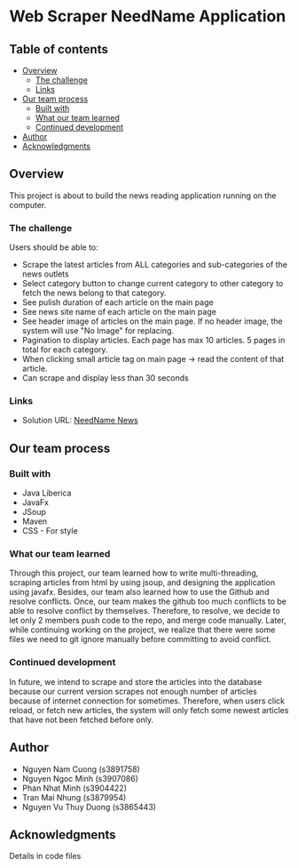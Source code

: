 # Web Scraper NeedName Application


## Table of contents

- [Overview](#overview)
  - [The challenge](#the-challenge)
  - [Links](#links)
- [Our team process](#our-team-process)
  - [Built with](#built-with)
  - [What our team learned](#what-our-team-learned)
  - [Continued development](#continued-development)
- [Author](#author)
- [Acknowledgments](#acknowledgments)


## Overview

This project is about to build the news reading application running on the computer.

### The challenge

Users should be able to:
- Scrape the latest articles from ALL categories and sub-categories of the news outlets
- Select category button to change current category to other category to fetch the news belong to that category.
- See pulish duration of each article on the main page
- See news site name of each article on the main page
- See header image of articles on the main page. If no header image, the system will use "No Image" for replacing.
- Pagination to display articles. Each page has max 10 articles. 5 pages in total for each category.
- When clicking small article tag on main page -> read the content of that article.
- Can scrape and display less than 30 seconds

### Links

- Solution URL: [NeedName News](https://github.com/CuongNguyen-rmit/INTE2512-GFP)

## Our team process

### Built with

- Java Liberica
- JavaFx
- JSoup
- Maven
- CSS - For style

### What our team learned

Through this project, our team learned how to write multi-threading, scraping articles from html by using jsoup, and designing the application using javafx.
Besides, our team also learned how to use the Github and resolve conflicts. Once, our team makes the github too much conflicts to be able to resolve conflict by themselves. Therefore, to resolve, we decide to let only 2 members push code to the repo, and merge code manually. Later, while continuing working on the project, we realize that there were some files we need to git ignore manually before committing to avoid conflict.


### Continued development

In future, we intend to scrape and store the articles into the database because our current version scrapes not enough number of articles because of internet connection for sometimes. Therefore, when users click reload, or fetch new articles, the system will only fetch some newest articles that have not been fetched before only.


## Author
- Nguyen Nam Cuong (s3891758)
- Nguyen Ngoc Minh (s3907086)
- Phan Nhat Minh (s3904422)
- Tran Mai Nhung (s3879954)
- Nguyen Vu Thuy Duong (s3865443)



## Acknowledgments
Details in code files
